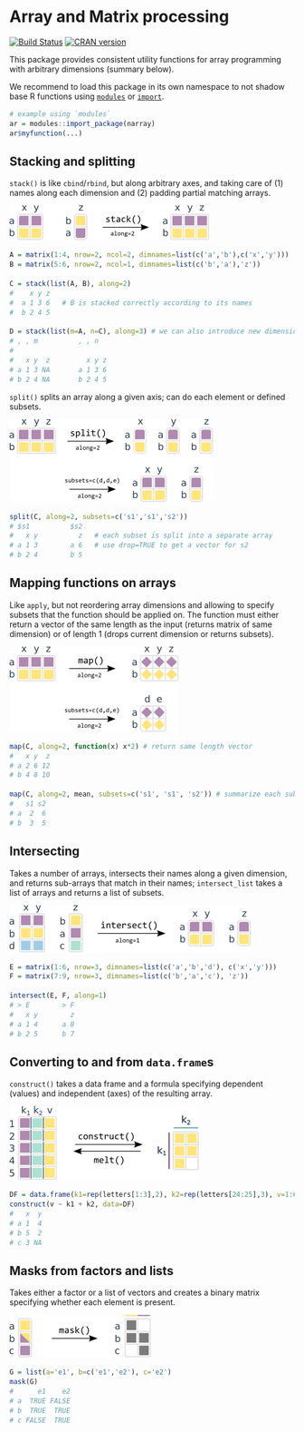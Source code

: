 Array and Matrix processing
===========================

[![Build Status](https://travis-ci.org/mschubert/narray.svg?branch=master)](https://travis-ci.org/mschubert/narray)
[![CRAN version](http://www.r-pkg.org/badges/version/narray)](https://cran.r-project.org/package=narray)

This package provides consistent utility functions for array programming with
arbitrary dimensions (summary below).

We recommend to load this package in its own namespace to not shadow base R
functions using [`modules`](https://github.com/klmr/modules) or
[`import`](https://github.com/smbache/import).

```r
# example using `modules`
ar = modules::import_package(narray)
ar$myfunction(...)
```

Stacking and splitting
----------------------

`stack()` is like `cbind`/`rbind`, but along arbitrary axes, and taking care of (1) names 
along each dimension and (2) padding partial matching arrays.

![stack-schema](vignettes/stack.png)

```r
A = matrix(1:4, nrow=2, ncol=2, dimnames=list(c('a','b'),c('x','y')))
B = matrix(5:6, nrow=2, ncol=1, dimnames=list(c('b','a'),'z'))

C = stack(list(A, B), along=2)
#    x y z
#  a 1 3 6   # B is stacked correctly according to its names
#  b 2 4 5

D = stack(list(m=A, n=C), along=3) # we can also introduce new dimensions
# , , m          , , n
#
#   x y  z         x y z
# a 1 3 NA       a 1 3 6
# b 2 4 NA       b 2 4 5
```

`split()` splits an array along a given axis; can do each element or defined subsets.

![split](vignettes/split.png)

```r
split(C, along=2, subsets=c('s1','s1','s2'))
# $s1          $s2
#   x y          z   # each subset is split into a separate array
# a 1 3        a 6   # use drop=TRUE to get a vector for s2
# b 2 4        b 5
```

Mapping functions on arrays
---------------------------

Like `apply`, but not reordering array dimensions and allowing to specify 
subsets that the function should be applied on. The function must either return
a vector of the same length as the input (returns matrix of same dimension) or
of length 1 (drops current dimension or returns subsets).

![map-schema](vignettes/map.png)

```r
map(C, along=2, function(x) x*2) # return same length vector
#   x y  z
# a 2 6 12
# b 4 8 10

map(C, along=2, mean, subsets=c('s1', 's1', 's2')) # summarize each subset to scalar
#   s1 s2
# a  2  6
# b  3  5
```

Intersecting
------------

Takes a number of arrays, intersects their names along a given dimension,
and returns sub-arrays that match in their names; `intersect_list` takes 
a list of arrays and returns a list of subsets.

![intersect-schema](vignettes/intersect.png)

```r
E = matrix(1:6, nrow=3, dimnames=list(c('a','b','d'), c('x','y')))
F = matrix(7:9, nrow=3, dimnames=list(c('b','a','c'), 'z'))

intersect(E, F, along=1)
# > E        > F
#   x y        z
# a 1 4      a 8
# b 2 5      b 7
```

Converting to and from `data.frame`s
------------------------------------

`construct()` takes a data frame and a formula specifying dependent (values) and independent
(axes) of the resulting array.

![construct-schema](vignettes/construct.png)

```r
DF = data.frame(k1=rep(letters[1:3],2), k2=rep(letters[24:25],3), v=1:6)[-6,]
construct(v ~ k1 + k2, data=DF)
#   x  y
# a 1  4
# b 5  2
# c 3 NA
```

Masks from factors and lists
----------------------------

Takes either a factor or a list of vectors and creates a binary matrix 
specifying whether each element is present.

![mask-schema](vignettes/mask.png)

```r
G = list(a='e1', b=c('e1','e2'), c='e2')
mask(G)
#      e1    e2
# a  TRUE FALSE
# b  TRUE  TRUE
# c FALSE  TRUE
```
